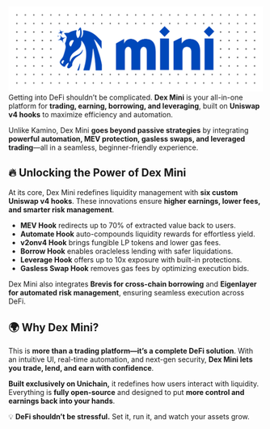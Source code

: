 [![Dex Mini Banner](Dex%20Mini%20Banner.png)
](https://github.com/DexMini/.github/blob/main/profile/Dex%20Mini%20Banner.png​)
Getting into DeFi shouldn’t be complicated. **Dex Mini** is your all-in-one platform for **trading, earning, borrowing, and leveraging**, built on **Uniswap v4 hooks** to maximize efficiency and automation.  

Unlike Kamino, Dex Mini **goes beyond passive strategies** by integrating **powerful automation, MEV protection, gasless swaps, and leveraged trading**—all in a seamless, beginner-friendly experience.  

## 🔥 Unlocking the Power of Dex Mini  

At its core, Dex Mini redefines liquidity management with **six custom Uniswap v4 hooks**. These innovations ensure **higher earnings, lower fees, and smarter risk management**.  

- **MEV Hook** redirects up to 70% of extracted value back to users.  
- **Automate Hook** auto-compounds liquidity rewards for effortless yield.  
- **v2onv4 Hook** brings fungible LP tokens and lower gas fees.  
- **Borrow Hook** enables oracleless lending with safer liquidations.  
- **Leverage Hook** offers up to 10x exposure with built-in protections.  
- **Gasless Swap Hook** removes gas fees by optimizing execution bids.  

Dex Mini also integrates **Brevis for cross-chain borrowing** and **Eigenlayer for automated risk management**, ensuring seamless execution across DeFi.  

## 🌍 Why Dex Mini?  

This is **more than a trading platform—it’s a complete DeFi solution**. With an intuitive UI, real-time automation, and next-gen security, **Dex Mini lets you trade, lend, and earn with confidence**.  

**Built exclusively on Unichain,** it redefines how users interact with liquidity. Everything is **fully open-source** and designed to put **more control and earnings back into your hands**.  

💡 **DeFi shouldn’t be stressful.** Set it, run it, and watch your assets grow.  
